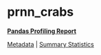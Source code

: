 # prnn_crabs

[**Pandas Profiling Report**](https://epistasislab.github.io/penn-ml-benchmarks/profile/prnn_crabs.html)

[Metadata](metadata.yaml) | [Summary Statistics](summary_stats.tsv)
